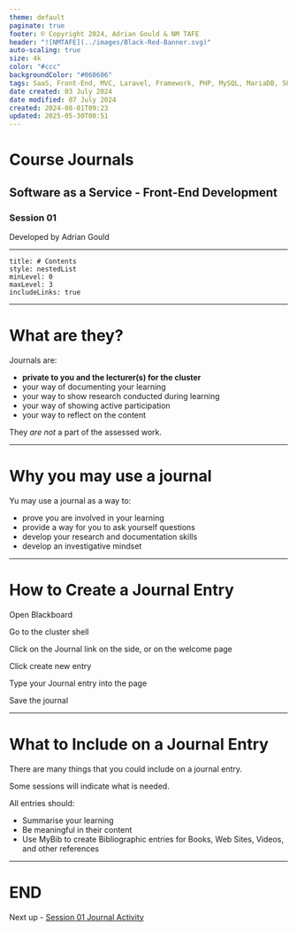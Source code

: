 ```yaml
---
theme: default
paginate: true
footer: © Copyright 2024, Adrian Gould & NM TAFE
header: "![NMTAFE](../images/Black-Red-Banner.svg)"
auto-scaling: true
size: 4k
color: "#ccc"
backgroundColor: "#060606"
tags: SaaS, Front-End, MVC, Laravel, Framework, PHP, MySQL, MariaDB, SQLite, Testing, Unit Testing, Feature Testng, PEST
date created: 03 July 2024
date modified: 07 July 2024
created: 2024-08-01T09:23
updated: 2025-05-30T08:51
---
```


# Course Journals

## Software as a Service - Front-End Development

### Session 01

Developed by Adrian Gould

---

```table-of-contents
title: # Contents
style: nestedList
minLevel: 0
maxLevel: 3
includeLinks: true
```

---

# What are they?

Journals are:

- **private to you and the lecturer(s) for the cluster**
- your way of documenting your learning
- your way to show research conducted during learning
- your way of showing active participation
- your way to reflect on the content

They *are not* a part of the assessed work.

---

# Why you may use a journal

Yu may use a journal as a way to:

- prove you are involved in your learning
- provide a way for you to ask yourself questions
- develop your research and documentation skills
- develop an investigative mindset

---

# How to Create a Journal Entry

Open Blackboard

Go to the cluster shell

Click on the Journal link on the side, or on the welcome page

Click create new entry

Type your Journal entry into the page

Save the journal

---

# What to Include on a Journal Entry

There are many things that you could include on a journal entry.

Some sessions will indicate what is needed.

All entries should:

- Summarise your learning
- Be meaningful in their content
- Use MyBib to create Bibliographic entries for Books, Web Sites, Videos, and other references


---

# END

Next up - [Session 01 Journal Activity](../session-01/S01-Exercises-and-Practice.md)
